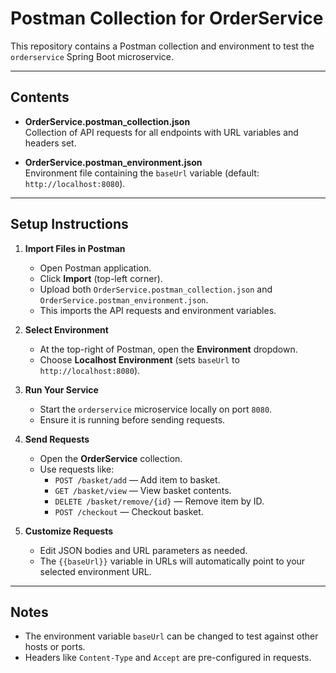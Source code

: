 # Postman Collection for OrderService

This repository contains a Postman collection and environment to test the `orderservice` Spring Boot microservice.

---

## Contents

- **OrderService.postman_collection.json**  
  Collection of API requests for all endpoints with URL variables and headers set.

- **OrderService.postman_environment.json**  
  Environment file containing the `baseUrl` variable (default: `http://localhost:8080`).

---

## Setup Instructions

1. **Import Files in Postman**

   - Open Postman application.
   - Click **Import** (top-left corner).
   - Upload both `OrderService.postman_collection.json` and `OrderService.postman_environment.json`.
   - This imports the API requests and environment variables.

2. **Select Environment**

   - At the top-right of Postman, open the **Environment** dropdown.
   - Choose **Localhost Environment** (sets `baseUrl` to `http://localhost:8080`).

3. **Run Your Service**

   - Start the `orderservice` microservice locally on port `8080`.
   - Ensure it is running before sending requests.

4. **Send Requests**

   - Open the **OrderService** collection.
   - Use requests like:
     - `POST /basket/add` — Add item to basket.
     - `GET /basket/view` — View basket contents.
     - `DELETE /basket/remove/{id}` — Remove item by ID.
     - `POST /checkout` — Checkout basket.

5. **Customize Requests**

   - Edit JSON bodies and URL parameters as needed.
   - The `{{baseUrl}}` variable in URLs will automatically point to your selected environment URL.

---

## Notes

- The environment variable `baseUrl` can be changed to test against other hosts or ports.
- Headers like `Content-Type` and `Accept` are pre-configured in requests.
